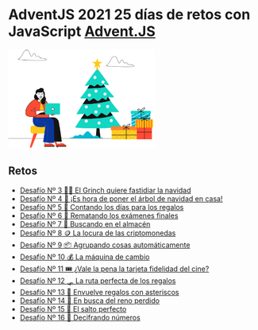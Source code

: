 # AdventJS 2021 25 días de retos con JavaScript [Advent.JS](https://2021.adventjs.dev/)

<div>
  <img height="200" src="./../logo.svg" />
</div>

## Retos

  - [Desafío Nº 3 🧟‍♂️ El Grinch quiere fastidiar la navidad](./AJS-2021/../03/enunciado.md)
  - [Desafío Nº 4 🎄 ¡Es hora de poner el árbol de navidad en casa!](./AJS-2021/../04/enunciado.md)
  - [Desafío Nº 5 📆 Contando los días para los regalos](./AJS-2021/../05/enunciado.md)
  - [Desafío Nº 6 📝 Rematando los exámenes finales](./AJS-2021/../06/enunciado.md)
  - [Desafío Nº 7 🏪 Buscando en el almacén](./AJS-2021/../07/enunciado.md)
  - [Desafío Nº 8 🪙 La locura de las criptomonedas](./AJS-2021/../08/enunciado.md)
  - [Desafío Nº 9 📦 Agrupando cosas automáticamente](./AJS-2021/../09/enunciado.md)
  - [Desafío Nº 10 💰 La máquina de cambio](./AJS-2021/../10/enunciado.md)
  - [Desafío Nº 11 🎟️ ¿Vale la pena la tarjeta fidelidad del cine?](./AJS-2021/../11/enunciado.md)
  - [Desafío Nº 12 🛷 La ruta perfecta de los regalos](./AJS-2021/../12/enunciado.md)
  - [Desafío Nº 13 🎁 Envuelve regalos con asteriscos](./AJS-2021/../13/enunciado.md)
  - [Desafío Nº 14 🦌 En busca del reno perdido](./AJS-2021/../14/enunciado.md)
  - [Desafío Nº 15 💸 El salto perfecto](./AJS-2021/../15/enunciado.md)
  - [Desafío Nº 16 🔢 Decifrando números](./AJS-2021/../16/enunciado.md)
